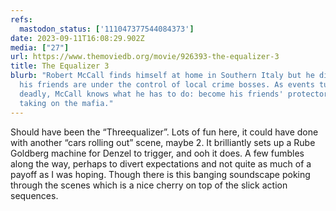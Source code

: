 ```yaml
---
refs:
  mastodon_status: ['111047377544084373']
date: 2023-09-11T16:08:29.902Z
media: ["27"]
url: https://www.themoviedb.org/movie/926393-the-equalizer-3
title: The Equalizer 3
blurb: "Robert McCall finds himself at home in Southern Italy but he discovers
  his friends are under the control of local crime bosses. As events turn
  deadly, McCall knows what he has to do: become his friends' protector by
  taking on the mafia."
---
```


<p>Should have been the “Threequalizer”. Lots of fun here, it could have done with another “cars rolling out” scene, maybe 2. It brilliantly sets up a Rube Goldberg machine for Denzel to trigger, and ooh it does. A few fumbles along the way, perhaps to divert expectations and not quite as much of a payoff as I was hoping. Though there is this banging soundscape poking through the scenes which is a nice cherry on top of the slick action sequences. </p>

